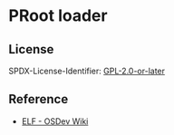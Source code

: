 # PRoot loader

## License

SPDX-License-Identifier: [GPL-2.0-or-later](https://spdx.org/licenses/GPL-2.0-or-later.html)

## Reference

- [ELF - OSDev Wiki](https://wiki.osdev.org/ELF)
